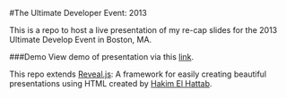 #The Ultimate Developer Event: 2013

This is a repo to host a live presentation of my re-cap slides for the 2013 Ultimate Develop Event in Boston, MA.

###Demo
View demo of presentation via this [link]('http://codelala.github.io/ude2013').
 
This repo extends [Reveal.js](https://github.com/hakimel/reveal.js): A framework for easily creating beautiful presentations using HTML created by [Hakim El Hattab](http://hakim.se).
